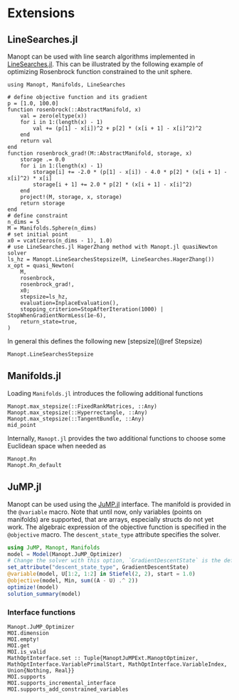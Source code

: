 # Extensions

## LineSearches.jl

Manopt can be used with line search algorithms implemented in [LineSearches.jl](https://github.com/JuliaNLSolvers/LineSearches.jl).
This can be illustrated by the following example of optimizing Rosenbrock function constrained to the unit sphere.

```@example
using Manopt, Manifolds, LineSearches

# define objective function and its gradient
p = [1.0, 100.0]
function rosenbrock(::AbstractManifold, x)
    val = zero(eltype(x))
    for i in 1:(length(x) - 1)
        val += (p[1] - x[i])^2 + p[2] * (x[i + 1] - x[i]^2)^2
    end
    return val
end
function rosenbrock_grad!(M::AbstractManifold, storage, x)
    storage .= 0.0
    for i in 1:(length(x) - 1)
        storage[i] += -2.0 * (p[1] - x[i]) - 4.0 * p[2] * (x[i + 1] - x[i]^2) * x[i]
        storage[i + 1] += 2.0 * p[2] * (x[i + 1] - x[i]^2)
    end
    project!(M, storage, x, storage)
    return storage
end
# define constraint
n_dims = 5
M = Manifolds.Sphere(n_dims)
# set initial point
x0 = vcat(zeros(n_dims - 1), 1.0)
# use LineSearches.jl HagerZhang method with Manopt.jl quasiNewton solver
ls_hz = Manopt.LineSearchesStepsize(M, LineSearches.HagerZhang())
x_opt = quasi_Newton(
    M,
    rosenbrock,
    rosenbrock_grad!,
    x0;
    stepsize=ls_hz,
    evaluation=InplaceEvaluation(),
    stopping_criterion=StopAfterIteration(1000) | StopWhenGradientNormLess(1e-6),
    return_state=true,
)
```

In general this defines the following new [stepsize](@ref Stepsize)

```@docs
Manopt.LineSearchesStepsize
```

## Manifolds.jl

Loading `Manifolds.jl` introduces the following additional functions

```@docs
Manopt.max_stepsize(::FixedRankMatrices, ::Any)
Manopt.max_stepsize(::Hyperrectangle, ::Any)
Manopt.max_stepsize(::TangentBundle, ::Any)
mid_point
```

Internally, `Manopt.jl` provides the two additional functions to choose some
Euclidean space when needed as

```@docs
Manopt.Rn
Manopt.Rn_default
```

## JuMP.jl

Manopt can be used using the [JuMP.jl](https://github.com/jump-dev/JuMP.jl) interface.
The manifold is provided in the `@variable` macro. Note that until now,
only variables (points on manifolds) are supported, that are arrays, especially structs do not yet work.
The algebraic expression of the objective function is specified in the `@objective` macro.
The `descent_state_type` attribute specifies the solver.

```julia
using JuMP, Manopt, Manifolds
model = Model(Manopt.JuMP_Optimizer)
# Change the solver with this option, `GradientDescentState` is the default
set_attribute("descent_state_type", GradientDescentState)
@variable(model, U[1:2, 1:2] in Stiefel(2, 2), start = 1.0)
@objective(model, Min, sum((A - U) .^ 2))
optimize!(model)
solution_summary(model)
```

### Interface functions

```@docs
Manopt.JuMP_Optimizer
MOI.dimension
MOI.empty!
MOI.get
MOI.is_valid
MathOptInterface.set :: Tuple{ManoptJuMPExt.ManoptOptimizer, MathOptInterface.VariablePrimalStart, MathOptInterface.VariableIndex, Union{Nothing, Real}}
MOI.supports
MOI.supports_incremental_interface
MOI.supports_add_constrained_variables
```